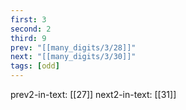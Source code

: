 ```yaml
---
first: 3
second: 2
third: 9
prev: "[[many_digits/3/28]]"
next: "[[many_digits/3/30]]"
tags: [odd]
---
```

prev2-in-text: [[27]]
next2-in-text: [[31]]
